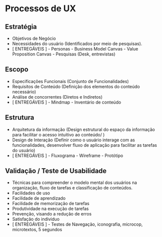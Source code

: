 # Processos de UX

## Estratégia
* Objetivos de Negócio
* Necessidades do usuário (Identificados por meio de pesquisas).
* [ ENTREGÁVEIS ] - Personas - Business Model Canvas - Value Proposition Canvas - Pesquisas (Desk, entrevistas)

## Escopo
* Especificações Funcionais (Conjunto de Funcionalidades)
* Requisitos de Conteúdo (Definição dos elementos do conteúdo necessário)
* Análise de concorrentes (Diretos e Indiretos)
* [ ENTREGÁVEIS ] - Mindmap - Inventário de conteúdo

## Estrutura
* Arquitetura da informação (Design estrutural do espaço da informação para facilitar o acesso intuitivo ao conteúdo/ )
* Design de Interação (Definir como o usuário interage com as funcionalidades, desenvolver fluxo de aplicação para facilitar as tarefas do usuário)
* [ ENTREGÁVEIS ] - Fluxograma - Wireframe - Protótipo

## Validação / Teste de Usabilidade
* Técnicas para compreender o modelo mental dos usuários na organização, fluxo de tarefas e classificação de conteúdos.
* Facilidades de uso
* Facilidade de aprendizado
* Facilidade de memorização de tarefas
* Produtividade na execução de tarefas
* Prevenção, visando a redução de erros
* Satisfação do individuo
* [ ENTREGÁVEIS ] - Testes de Navegação, iconografia, microcop, microtextos, 5 segundos





